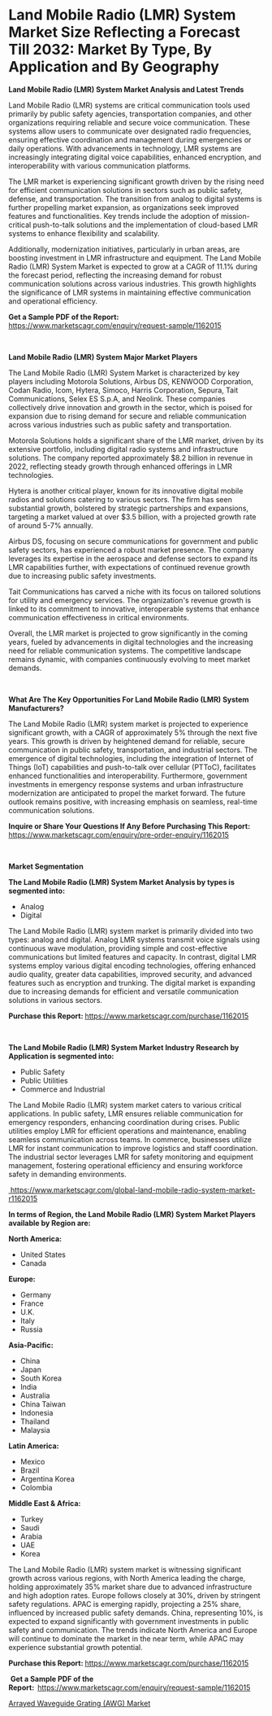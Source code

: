 <p><h1>Land Mobile Radio (LMR) System Market Size Reflecting a Forecast Till 2032: Market By Type, By Application and By Geography</h1></p><p><strong>Land Mobile Radio (LMR) System Market Analysis and Latest Trends</strong></p>
<p><p>Land Mobile Radio (LMR) systems are critical communication tools used primarily by public safety agencies, transportation companies, and other organizations requiring reliable and secure voice communication. These systems allow users to communicate over designated radio frequencies, ensuring effective coordination and management during emergencies or daily operations. With advancements in technology, LMR systems are increasingly integrating digital voice capabilities, enhanced encryption, and interoperability with various communication platforms.</p><p>The LMR market is experiencing significant growth driven by the rising need for efficient communication solutions in sectors such as public safety, defense, and transportation. The transition from analog to digital systems is further propelling market expansion, as organizations seek improved features and functionalities. Key trends include the adoption of mission-critical push-to-talk solutions and the implementation of cloud-based LMR systems to enhance flexibility and scalability.</p><p>Additionally, modernization initiatives, particularly in urban areas, are boosting investment in LMR infrastructure and equipment. The Land Mobile Radio (LMR) System Market is expected to grow at a CAGR of 11.1% during the forecast period, reflecting the increasing demand for robust communication solutions across various industries. This growth highlights the significance of LMR systems in maintaining effective communication and operational efficiency.</p></p>
<p><strong>Get a Sample PDF of the Report:&nbsp;</strong> <a href="https://www.marketscagr.com/enquiry/request-sample/1162015?utm_campaign=1836&utm_medium=2&utm_source=Github&utm_content=ia&utm_term=06042025&utm_id=land-mobile-radio-lmr-system">https://www.marketscagr.com/enquiry/request-sample/1162015</a></p>
<p>&nbsp;</p>
<p><strong>Land Mobile Radio (LMR) System Major Market Players</strong></p>
<p><p>The Land Mobile Radio (LMR) System Market is characterized by key players including Motorola Solutions, Airbus DS, KENWOOD Corporation, Codan Radio, Icom, Hytera, Simoco, Harris Corporation, Sepura, Tait Communications, Selex ES S.p.A, and Neolink. These companies collectively drive innovation and growth in the sector, which is poised for expansion due to rising demand for secure and reliable communication across various industries such as public safety and transportation.</p><p>Motorola Solutions holds a significant share of the LMR market, driven by its extensive portfolio, including digital radio systems and infrastructure solutions. The company reported approximately $8.2 billion in revenue in 2022, reflecting steady growth through enhanced offerings in LMR technologies.</p><p>Hytera is another critical player, known for its innovative digital mobile radios and solutions catering to various sectors. The firm has seen substantial growth, bolstered by strategic partnerships and expansions, targeting a market valued at over $3.5 billion, with a projected growth rate of around 5-7% annually.</p><p>Airbus DS, focusing on secure communications for government and public safety sectors, has experienced a robust market presence. The company leverages its expertise in the aerospace and defense sectors to expand its LMR capabilities further, with expectations of continued revenue growth due to increasing public safety investments.</p><p>Tait Communications has carved a niche with its focus on tailored solutions for utility and emergency services. The organization's revenue growth is linked to its commitment to innovative, interoperable systems that enhance communication effectiveness in critical environments.</p><p>Overall, the LMR market is projected to grow significantly in the coming years, fueled by advancements in digital technologies and the increasing need for reliable communication systems. The competitive landscape remains dynamic, with companies continuously evolving to meet market demands.</p></p>
<p>&nbsp;</p>
<p><strong>What Are The Key Opportunities For Land Mobile Radio (LMR) System Manufacturers?</strong></p>
<p><p>The Land Mobile Radio (LMR) system market is projected to experience significant growth, with a CAGR of approximately 5% through the next five years. This growth is driven by heightened demand for reliable, secure communication in public safety, transportation, and industrial sectors. The emergence of digital technologies, including the integration of Internet of Things (IoT) capabilities and push-to-talk over cellular (PTToC), facilitates enhanced functionalities and interoperability. Furthermore, government investments in emergency response systems and urban infrastructure modernization are anticipated to propel the market forward. The future outlook remains positive, with increasing emphasis on seamless, real-time communication solutions.</p></p>
<p><strong>Inquire or Share Your Questions If Any Before Purchasing This Report:</strong> <a href="https://www.marketscagr.com/enquiry/pre-order-enquiry/1162015?utm_campaign=1836&utm_medium=2&utm_source=Github&utm_content=ia&utm_term=06042025&utm_id=land-mobile-radio-lmr-system">https://www.marketscagr.com/enquiry/pre-order-enquiry/1162015</a></p>
<p>&nbsp;</p>
<p><strong>Market Segmentation</strong></p>
<p><strong>The Land Mobile Radio (LMR) System Market Analysis by types is segmented into:</strong></p>
<p><ul><li>Analog</li><li>Digital</li></ul></p>
<p><p>The Land Mobile Radio (LMR) system market is primarily divided into two types: analog and digital. Analog LMR systems transmit voice signals using continuous wave modulation, providing simple and cost-effective communications but limited features and capacity. In contrast, digital LMR systems employ various digital encoding technologies, offering enhanced audio quality, greater data capabilities, improved security, and advanced features such as encryption and trunking. The digital market is expanding due to increasing demands for efficient and versatile communication solutions in various sectors.</p></p>
<p><strong>Purchase this Report:&nbsp;</strong><a href="https://www.marketscagr.com/purchase/1162015?utm_campaign=1836&utm_medium=2&utm_source=Github&utm_content=ia&utm_term=06042025&utm_id=land-mobile-radio-lmr-system">https://www.marketscagr.com/purchase/1162015</a></p>
<p>&nbsp;</p>
<p><strong>The Land Mobile Radio (LMR) System Market Industry Research by Application is segmented into:</strong></p>
<p><ul><li>Public Safety</li><li>Public Utilities</li><li>Commerce and Industrial</li></ul></p>
<p><p>The Land Mobile Radio (LMR) system market caters to various critical applications. In public safety, LMR ensures reliable communication for emergency responders, enhancing coordination during crises. Public utilities employ LMR for efficient operations and maintenance, enabling seamless communication across teams. In commerce, businesses utilize LMR for instant communication to improve logistics and staff coordination. The industrial sector leverages LMR for safety monitoring and equipment management, fostering operational efficiency and ensuring workforce safety in demanding environments.</p></p>
<p><a href="https://www.marketscagr.com/global-land-mobile-radio-system-market-r1162015?utm_campaign=1836&utm_medium=2&utm_source=Github&utm_content=ia&utm_term=06042025&utm_id=land-mobile-radio-lmr-system">&nbsp;https://www.marketscagr.com/global-land-mobile-radio-system-market-r1162015</a></p>
<p><strong>In terms of Region, the Land Mobile Radio (LMR) System Market Players available by Region are:</strong></p>
<p>
    <p> <strong> North America: </strong>
        <ul>
            <li>United States</li>
            <li>Canada</li>
        </ul>
        </p> 
    <p> <strong> Europe: </strong>
        <ul>
            <li>Germany</li>
            <li>France</li>
            <li>U.K.</li>
            <li>Italy</li>
            <li>Russia</li>
        </ul>
        </p> 
    <p> <strong> Asia-Pacific: </strong>
        <ul>
            <li>China</li>
            <li>Japan</li>
            <li>South Korea</li>
            <li>India</li>
            <li>Australia</li>
            <li>China Taiwan</li>
            <li>Indonesia</li>
            <li>Thailand</li>
            <li>Malaysia</li>
        </ul>
        </p> 
    <p> <strong> Latin America: </strong>
        <ul>
            <li>Mexico</li>
            <li>Brazil</li>
            <li>Argentina Korea</li>
            <li>Colombia</li>
        </ul>
        </p> 
    <p> <strong> Middle East & Africa: </strong>
        <ul>
            <li>Turkey</li>
            <li>Saudi</li>
            <li>Arabia</li>
            <li>UAE</li>
            <li>Korea</li>
        </ul>
    </p>
    </p>
<p><p>The Land Mobile Radio (LMR) system market is witnessing significant growth across various regions, with North America leading the charge, holding approximately 35% market share due to advanced infrastructure and high adoption rates. Europe follows closely at 30%, driven by stringent safety regulations. APAC is emerging rapidly, projecting a 25% share, influenced by increased public safety demands. China, representing 10%, is expected to expand significantly with government investments in public safety and communication. The trends indicate North America and Europe will continue to dominate the market in the near term, while APAC may experience substantial growth potential.</p></p>
<p><strong>Purchase this Report: </strong><a href="https://www.marketscagr.com/purchase/1162015?utm_campaign=1836&utm_medium=2&utm_source=Github&utm_content=ia&utm_term=06042025&utm_id=land-mobile-radio-lmr-system">https://www.marketscagr.com/purchase/1162015</a></p>
<p>&nbsp;<strong>Get a Sample PDF of the Report:&nbsp;&nbsp;</strong><a href="https://www.marketscagr.com/enquiry/request-sample/1162015?utm_campaign=1836&utm_medium=2&utm_source=Github&utm_content=ia&utm_term=06042025&utm_id=land-mobile-radio-lmr-system">https://www.marketscagr.com/enquiry/request-sample/1162015</a></p>
<p><strong></strong></p>
<p><p><a href="https://github.com/mabutironaldo/Market-Research-Report-List-7/blob/main/arrayed-waveguide-grating-awg-market.md?utm_campaign=1836&utm_medium=2&utm_source=Github&utm_content=ia&utm_term=06042025&utm_id=land-mobile-radio-lmr-system">Arrayed Waveguide Grating (AWG) Market</a></p></p>